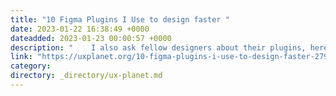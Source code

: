 ```yaml
---
title: "10 Figma Plugins I Use to design faster "
date: 2023-01-22 16:38:49 +0000
dateadded: 2023-01-23 00:00:57 +0000
description: "    I also ask fellow designers about their plugins, here’s the best 10  Continue reading on UX Planet »  "
link: "https://uxplanet.org/10-figma-plugins-i-use-to-design-faster-27928d7685e5?source=rss----819cc2aaeee0---4"
category:
directory: _directory/ux-planet.md
---
```

